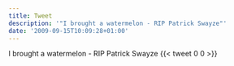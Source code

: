 ```yaml
---
title: Tweet
description: '"I brought a watermelon - RIP Patrick Swayze"'
date: '2009-09-15T10:09:28+01:00'
---
```

I brought a watermelon - RIP Patrick Swayze
      {{< tweet 0 0 >}}
    
